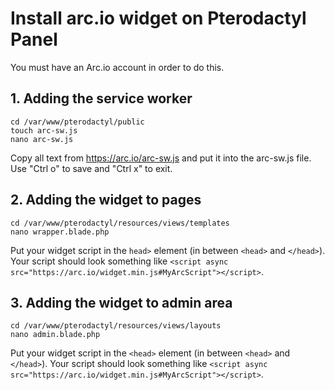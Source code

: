 # Install arc.io widget on Pterodactyl Panel
You must have an Arc.io account in order to do this.

## 1. Adding the service worker
```
cd /var/www/pterodactyl/public
touch arc-sw.js
nano arc-sw.js
```
Copy all text from https://arc.io/arc-sw.js and put it into the arc-sw.js file.
Use "Ctrl o" to save and "Ctrl x" to exit.

## 2. Adding the widget to pages
```
cd /var/www/pterodactyl/resources/views/templates
nano wrapper.blade.php
```
Put your widget script in the `head>` element (in between `<head>` and `</head>`).
Your script should look something like `<script async src="https://arc.io/widget.min.js#MyArcScript"></script>`.

## 3. Adding the widget to admin area
```
cd /var/www/pterodactyl/resources/views/layouts
nano admin.blade.php
```
Put your widget script in the `<head>` element (in between `<head>` and `</head>`).
Your script should look something like `<script async src="https://arc.io/widget.min.js#MyArcScript"></script>`.
